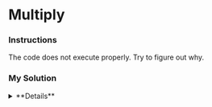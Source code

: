 # Multiply

### Instructions

The code does not execute properly. Try to figure out why.

### My Solution

<details>
  <summary>**Details**</summary>
  <p>
```js
function multiply(a, b){
  return a * b;
}
```
  </p>
</details>
